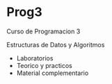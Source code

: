 # Prog3
Curso de Programacion 3

Estructuras de Datos y Algoritmos
* Laboratorios
* Teorico y practicos
* Material complementario
